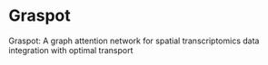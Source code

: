 # Graspot
Graspot: A graph attention network for spatial transcriptomics data integration with optimal transport
